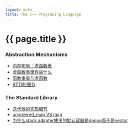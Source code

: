 ```yaml
---
layout: note 
title: The C++ Programing Language
---
```


{{ page.title }}
================

### Abstraction Mechanisms
* [内存布局：虚函数表](data_layout.html)
* [虚函数表里有些什么](what_is_in_vtable.html)
* [函数重载与虚函数](overload_vs_virtual_function.html)
* [RTTI的细节](rtti.html)

### The Standard Library
* [迭代器的实现细节](iterator.html)
* [unordered_map VS map](unordered_map_vs_map.html)
* [为什么stack adapter使用的默认容器是deque而不是vector](http://www.gotw.ca/gotw/054.htm)